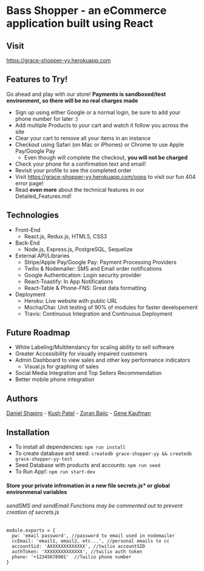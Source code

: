 # Bass Shopper - an eCommerce application built using React

## Visit

https://grace-shopper-yy.herokuapp.com

## Features to Try!

Go ahead and play with our store! **Payments is sandboxed/test environment, so there will be no real charges made**

* Sign up using either Google or a normal login, be sure to add your phone number for later :)
* Add multiple Products to your cart and watch it follow you across the site
* Clear your cart to remove all your items in an instance
* Checkout using Safari (on Mac or iPhones) or Chrome to use Apple Pay/Google Pay
  * Even though will complete the checkout, **you will not be charged**
* Check your phone for a confirmation text and email!
* Revisit your profile to see the completed order
* Visit https://grace-shopper-yy.herokuapp.com/oops to visit our fun 404 error page!
* Read **even more** about the technical features in our Detailed_Features.md!

## Technologies

* Front-End
  * React.js, Redux.js, HTML5, CSS3
* Back-End
  * Node.js, Express.js, PostgreSQL, Sequelize
* External API/Libraries
  * Stripe/Apple Pay/Google Pay: Payment Processing Providers
  * Twilio & Nodemailer: SMS and Email order notifications
  * Google Authentication: Login security provider
  * React-Toastify: In App Notifications
  * React-Table & Phone-FNS: Great data formatting
* Deployment
  * Heroku: Live website with public URL
  * Mocha/Chai: Unit testing of 90% of modules for faster developement
  * Travis: Continuous Integration and Continuous Deployment

## Future Roadmap

* White Labeling/Multitendancy for scaling ability to sell software
* Greater Accessibility for visually impaired customers
* Admin Dashboard to view sales and other key performance indicators
  * Visual.js for graphing of sales
* Social Media Integration and Top Sellers Recommendation
* Better mobile phone integration

## Authors

[Daniel Shapiro](https://www.linkedin.com/in/shapirodanieladam/) - [Kush Patel](https://www.linkedin.com/in/kushpatel21/) - [Zoran Bajic](https://www.linkedin.com/in/zoranbajic/) - [Gene Kaufman](https://github.com/TwelveEyes)

## Installation

* To install all dependencies: `npm run install`
* To create database and seed: `createdb grace-shopper-yy && createdb grace-shopper-yy-test`
* Seed Database with products and accounts: `npm run seed`
* To Run App!: `npm run start-dev`

#### Store your private infromation in a new file secrets.js\* or global environmenal variables

###### sendSMS and sendEmail Functions may be commented out to prevent creation of secrets.js

```
module.exports = {
  pw: 'email password', //password to email used in nodemailer
  ccEmail: 'email1, email2, etc...', //personal emails to cc
  accountSid: 'AXXXXXXXXXXXXX', //twilio accountSID
  authToken: 'XXXXXXXXXXXXXX', //twilio auth token
  phone: '+12345678901'  //Twilio phone number
}
```
